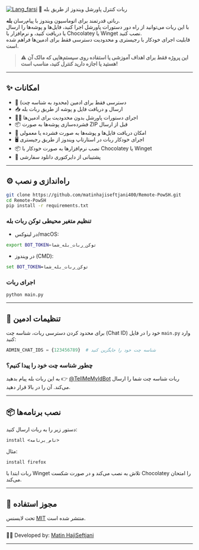  [![Lang_farsi](https://user-images.githubusercontent.com/125398461/234186932-52f1fa82-52c6-417f-8b37-08fe9250a55f.png)](https://github.com/matinhajiseftjani400/Remote-PowSH) 🧠 ربات کنترل پاورشل ویندوز از طریق بله

رباتی قدرتمند برای اتوماسیون ویندوز با پیام‌رسان **بله**.  
با این ربات می‌توانید از راه دور دستورات پاورشل اجرا کنید، فایل‌ها و پوشه‌ها را ارسال یا دریافت کنید، و نرم‌افزار با Chocolatey یا Winget نصب کنید.  
قابلیت اجرای خودکار با رجیستری و محدودیت دسترسی فقط برای ادمین‌ها فراهم شده است.

> ⚠️ **این پروژه فقط برای اهداف آموزشی یا استفاده روی سیستم‌هایی که مالک آن هستید یا اجازه دارید کنترل کنید، مناسب است!**

---

## ✨ امکانات

- 🔐 دسترسی فقط برای ادمین (محدود به شناسه چت)  
- 📥 ارسال و دریافت فایل و پوشه از طریق ربات بله  
- 🧑‍💻 اجرای دستورات پاورشل بدون محدودیت برای ادمین‌ها  
- 📦 فشرده‌سازی پوشه‌ها به صورت ZIP قبل از ارسال  
- 📂 امکان دریافت فایل‌ها و پوشه‌ها به صورت فشرده یا معمولی  
- 🖥️ اجرای خودکار ربات در استارتاپ ویندوز از طریق رجیستری  
- 📦 نصب نرم‌افزارها به صورت خودکار با Chocolatey یا Winget  
- 📂 پشتیبانی از دایرکتوری دانلود سفارشی  

---

## ⚙️ راه‌اندازی و نصب

```bash
git clone https://github.com/matinhajiseftjani400/Remote-PowSH.git
cd Remote-PowSH
pip install -r requirements.txt
````

### تنظیم متغیر محیطی توکن ربات بله

* در لینوکس/macOS:

```bash
export BOT_TOKEN=توکن_ربات_بله_شما
```

* در ویندوز (CMD):

```cmd
set BOT_TOKEN=توکن_ربات_بله_شما
```

### اجرای ربات

```bash
python main.py
```

---

## 🔐 تنظیمات ادمین

برای محدود کردن دسترسی ربات، شناسه چت (Chat ID) خود را در فایل `main.py` وارد کنید:

```python
ADMIN_CHAT_IDS = {123456789}  # شناسه چت خود را جایگزین کنید
```

### چطور شناسه چت خود را پیدا کنیم؟

به این ربات بله پیام بدهید 👉 [@TellMeMyIdBot](https://bale.ai/TellMeMyIdBot)
ربات شناسه چت شما را ارسال می‌کند. آن را در بالا قرار دهید.

---

## 📦 نصب برنامه‌ها

دستور زیر را به ربات ارسال کنید:

```
install <نام_برنامه>
```

مثال:

```
install firefox
```

ربات ابتدا با Winget تلاش به نصب می‌کند و در صورت شکست Chocolatey را امتحان می‌کند.

---

## 🧾 مجوز استفاده

تحت لایسنس [MIT](https://github.com/matinhajiseftjani400/Remote-PowSH?tab=MIT-1-ov-file) منتشر شده است.

---

👨‍💻 Developed by: [Matin HajiSeftjani](https://matin-technology.ir)

---
